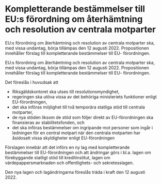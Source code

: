 # Kompletterande bestämmelser till EU:s förordning om återhämtning och resolution av centrala motparter

EU:s förordning om återhämtning och resolution av centrala motparter ska, med vissa undantag, börja tillämpas den 12 augusti 2022. Propositionen innehåller förslag till kompletterande bestämmelser till EU- förordningen.

EU:s förordning om återhämtning och resolution av centrala motparter ska, med vissa undantag, börja tillämpas den 12 augusti 2022. Propositionen innehåller förslag till kompletterande bestämmelser till EU- förordningen.

Det föreslås i huvudsak att

* Riksgäldskontoret ska utses till resolutionsmyndighet,
* regeringen ska utöva vissa av det behöriga ministeriets funktioner enligt EU-förordningen,
* det ska införas möjlighet till två temporära statliga stöd till centrala
motparter,
* de nya stöden liksom de stöd som följer direkt av EU-förordningen ska finansieras av stabilitetsfonden, och
* det ska införas bestämmelser om ingripande mot personer som ingår i ledningen för en central motpart när den centrala motparten har åsidosatt vissa skyldigheter enligt EU-förordningen

Förslagen innebär att det införs en ny lag med kompletterande bestämmelser till EU-förordningen och att ändringar görs i bl.a. lagen om förebyggande statligt stöd till kreditinstitut, lagen om värdepappersmarknaden och offentlighets- och sekretesslagen.

Den nya lagen och lagändringarna föreslås träda i kraft den 12 augusti
2022.
